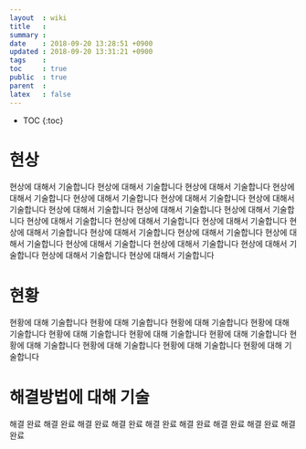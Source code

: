 ```yaml
---
layout  : wiki
title   : 
summary : 
date    : 2018-09-20 13:28:51 +0900
updated : 2018-09-20 13:31:21 +0900
tags    : 
toc     : true
public  : true
parent  : 
latex   : false
---
```

* TOC
{:toc}

# 현상

현상에 대해서 기술합니다
현상에 대해서 기술합니다
현상에 대해서 기술합니다
현상에 대해서 기술합니다
현상에 대해서 기술합니다
현상에 대해서 기술합니다
현상에 대해서 기술합니다
현상에 대해서 기술합니다
현상에 대해서 기술합니다
현상에 대해서 기술합니다
현상에 대해서 기술합니다
현상에 대해서 기술합니다
현상에 대해서 기술합니다
현상에 대해서 기술합니다
현상에 대해서 기술합니다
현상에 대해서 기술합니다
현상에 대해서 기술합니다
현상에 대해서 기술합니다
현상에 대해서 기술합니다
현상에 대해서 기술합니다
현상에 대해서 기술합니다
현상에 대해서 기술합니다


# 현황

현황에 대해 기술합니다
현황에 대해 기술합니다
현황에 대해 기술합니다
현황에 대해 기술합니다
현황에 대해 기술합니다
현황에 대해 기술합니다
현황에 대해 기술합니다
현황에 대해 기술합니다
현황에 대해 기술합니다
현황에 대해 기술합니다
현황에 대해 기술합니다

# 해결방법에 대해 기술

해결 완료
해결 완료
해결 완료
해결 완료
해결 완료
해결 완료
해결 완료
해결 완료
해결 완료
